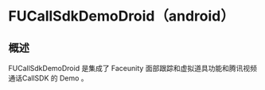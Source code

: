 # FUCallSdkDemoDroid（android）

## 概述

FUCallSdkDemoDroid 是集成了 Faceunity 面部跟踪和虚拟道具功能和腾讯视频通话CallSDK 的 Demo 。
